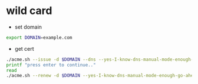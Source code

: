 # wild card
- set domain
```sh
export DOMAIN=example.com
```
- get cert
```sh
./acme.sh --issue -d $DOMAIN --dns --yes-I-know-dns-manual-mode-enough-go-ahead-please --server letsencrypt
printf "press enter to continue.."
read
./acme.sh --renew -d $DOMAIN --yes-I-know-dns-manual-mode-enough-go-ahead-please --server letsencrypt
```
